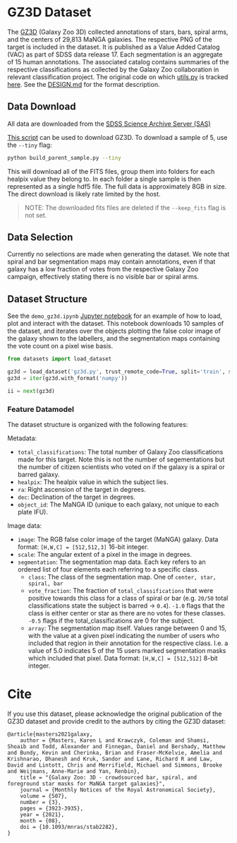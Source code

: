 # GZ3D Dataset

The [GZ3D](https://www.zooniverse.org/projects/klmasters/galaxy-zoo-3d) (Galaxy Zoo 3D) collected annotations of stars, bars, spiral arms, and the centers of 29,813 MaNGA galaxies. The respective PNG of the target is included in the dataset. It is published as a Value Added Catalog (VAC) as part of SDSS data release 17. Each segmentation is an aggregate of 15 human annotations. The associated catalog contains summaries of the respective classifications as collected by the Galaxy Zoo collaboration in relevant classification project. The original code on which [utils.py](./utils.py) is tracked [here]("https://github.com/CKrawczyk/GZ3D_production/"). See the [DESIGN.md](../../DESIGN.md) for the format description.

## Data Download

All data are downloaded from the [SDSS Science Archive Server (SAS)](https://data.sdss.org/sas/dr17/env/MANGA_MORPHOLOGY/galaxyzoo3d/v4_0_0/)

[This script](./build_parent_sample.py) can be used to download GZ3D. To download a sample of 5, use the `--tiny` flag:
```bash
python build_parent_sample.py --tiny
```
This will download all of the FITS files, group them into folders for each healpix value they belong to. In each folder a single sample is then represented as a single hdf5 file. The full data is approximately 8GB in size. The direct download is likely rate limited by the host.

> NOTE: The downloaded fits files are deleted if the `--keep_fits` flag is not set.

<!-- We suggest downloading the data using globus from a registered host. -->

<!-- ### sdss-access

Alternatively, you can use the `access_tranfer` Python script to download the data with the [sdss-access](https://sdss-access.readthedocs.io/en/latest/) Python package, which uses parallelized `rsync` streams to download the data. This tool organizes the output download directory structure to mirror the official SDSS SAS.

To download all summary files, cubes and maps, run:
```bash
python access_transfer.py --destination_path .
``` -->

## Data Selection

Currently no selections are made when generating the dataset. We note that spiral and bar segmentation maps may contain annotations, even if that galaxy has a low fraction of votes from the respective Galaxy Zoo campaign, effectively stating there is no visible bar or spiral arms.

## Dataset Structure

See the `demo_gz3d.ipynb` [Jupyter notebook](./demo_gz3d.ipynb) for an example of how to load, plot and interact with the dataset. This notebook downloads 10 samples of the dataset, and iterates over the objects plotting the false color image of the galaxy shown to the labellers, and the segmentation maps containing the vote count on a pixel wise basis.


```python
from datasets import load_dataset

gz3d = load_dataset('gz3d.py', trust_remote_code=True, split='train', streaming=True)
gz3d = iter(gz3d.with_format('numpy'))

ii = next(gz3d)
```

### Feature Datamodel

The dataset structure is organized with the following features:

Metadata:
- `total_classifications`: The total number of Galaxy Zoo classifications made for this target. Note this is not the number of segementations but the number of citizen scientists who voted on if the galaxy is a spiral or barred galaxy.
- `healpix`: The healpix value in which the subject lies.
- `ra`: Right ascension of the target in degrees.
- `dec`: Declination of the target in degrees.
- `object_id`: The MaNGA ID (unique to each galaxy, not unique to each plate IFU).

Image data:
- `image`: The RGB false color image of the target (MaNGA) galaxy. Data format: `[H,W,C] = [512,512,3]` 16-bit integer.
- `scale`: The angular extent of a pixel in the image in degrees.
- `segmentation`: The segmentation map data. Each key refers to an ordered list of four elements each referring to a specific class.
    - `class`: The class of the segmentation map. One of `center, star, spiral, bar`
    - `vote_fraction`: The fraction of `total_classifications` that were positive towards this class for a class of spiral or bar (e.g. `20/50` total classifications state the subject is barred -> `0.4`). `-1.0` flags that the class is either center or star as there are no votes for these classes. `-0.5` flags if the total_classifications are 0 for the subject.
    - `array`: The segmentation map itself. Values range between 0 and 15, with the value at a given pixel indicating the number of users who included that region in their annotation for the respective class. I.e. a value of 5.0 indicates 5 of the 15 users marked segmentation masks which included that pixel. Data format: `[H,W,C] = [512,512]` 8-bit integer.


# Cite

If you use this dataset, please acknowledge the original publication of the GZ3D dataset and provide credit to the authors by citing the GZ3D dataset:

```
@article{masters2021galaxy,
    author = {Masters, Karen L and Krawczyk, Coleman and Shamsi, Shoaib and Todd, Alexander and Finnegan, Daniel and Bershady, Matthew and Bundy, Kevin and Cherinka, Brian and Fraser-McKelvie, Amelia and Krishnarao, Dhanesh and Kruk, Sandor and Lane, Richard R and Law, David and Lintott, Chris and Merrifield, Michael and Simmons, Brooke and Weijmans, Anne-Marie and Yan, Renbin},
    title = "{Galaxy Zoo: 3D - crowdsourced bar, spiral, and foreground star masks for MaNGA target galaxies}",
    journal = {Monthly Notices of the Royal Astronomical Society},
    volume = {507},
    number = {3},
    pages = {3923-3935},
    year = {2021},
    month = {08},
    doi = {10.1093/mnras/stab2282},
}
```

